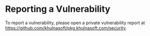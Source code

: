 # Reporting a Vulnerability

To report a vulnerability, please open a private vulnerability report at https://github.com/khulnasoft/pkg.khulnasoft.com/security.
